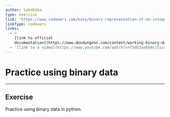 ```yaml
---
author: SebaRaba
type: exercise
link: 'https://www.codewars.com/kata/binary-representation-of-an-integer'
linkType: codewars
links:
  - >-
    [link to official
    documentation](https://www.devdungeon.com/content/working-binary-data-python){website}
  - '[link to a video](https://www.youtube.com/watch?v=f5dU3xoE6ms){video}'
---
```


# Practice using binary data


---

## Exercise

Practice using binary data in python.
 
